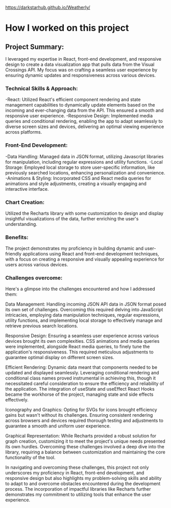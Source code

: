 https://darkstarhub.github.io/Weatherly/

# How I worked on this project


## Project Summary: 
I leveraged my expertise in React, front-end development, and responsive design to create a data visualization app that pulls data from the Visual Crossings API. My focus was on crafting a seamless user experience by ensuring dynamic updates and responsiveness across various devices.

### Technical Skills & Approach:
-React: Utilized React's efficient component rendering and state management capabilities to dynamically update elements based on the incoming and ever-changing data from the API. This ensured a smooth and responsive user experience.
-Responsive Design: Implemented media queries and conditional rendering, enabling the app to adapt seamlessly to diverse screen sizes and devices, delivering an optimal viewing experience across platforms.

### Front-End Development:
-Data Handling: Managed data in JSON format, utilizing Javascript libraries for manipulation, including regular expressions and utility functions.
-Local Storage: Employed local storage to store user-specific information, like previously searched locations, enhancing personalization and convenience.
-Animations & Styling: Incorporated CSS and React media queries for animations and style adjustments, creating a visually engaging and interactive interface.

### Chart Creation: 
Utilized the Recharts library with some customization to design and display insightful visualizations of the data, further enriching the user's understanding.

### Benefits: 
The project demonstrates my proficiency in building dynamic and user-friendly applications using React and front-end development techniques, with a focus on creating a responsive and visually appealing experience for users across various devices.

### Challenges overcome:

Here's a glimpse into the challenges encountered and how I addressed them:

Data Management: Handling incoming JSON API data in JSON format posed its own set of challenges. Overcoming this required delving into JavaScript intricacies, employing data manipulation techniques, regular expressions, utility functions, and implementing local storage to effectively manage and retrieve previous search locations.

Responsive Design: Ensuring a seamless user experience across various devices brought its own complexities. CSS animations and media queries were implemented, alongside React media queries, to finely tune the application's responsiveness. This required meticulous adjustments to guarantee optimal display on different screen sizes.

Efficient Rendering: Dynamic data meant that components needed to be updated and displayed seamlessly. Leveraging conditional rendering and conditional class names proved instrumental in achieving this, though it necessitated careful consideration to ensure the efficiency and reliability of the application. The integration of useState and useEffect React Hooks became the workhorse of the project, managing state and side effects effectively.

Iconography and Graphics: Opting for SVGs for icons brought efficiency gains but wasn't without its challenges. Ensuring consistent rendering across browsers and devices required thorough testing and adjustments to guarantee a smooth and uniform user experience.

Graphical Representation: While Recharts provided a robust solution for graph creation, customizing it to meet the project's unique needs presented its own hurdles. Overcoming these challenges involved a deep dive into the library, requiring a balance between customization and maintaining the core functionality of the tool.

In navigating and overcoming these challenges, this project not only underscores my proficiency in React, front-end development, and responsive design but also highlights my problem-solving skills and ability to adapt to and overcome obstacles encountered during the development process. The incorporation of impactful libraries like Recharts further demonstrates my commitment to utilizing tools that enhance the user experience.










